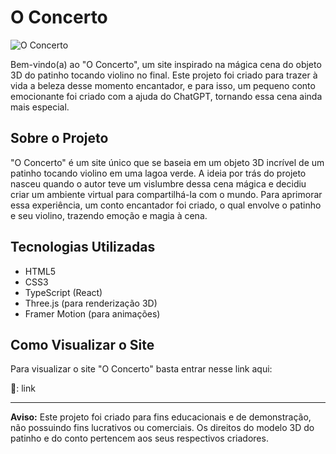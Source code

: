 # O Concerto

![O Concerto](https://i.imgur.com/O9qVeCh.png)

Bem-vindo(a) ao "O Concerto", um site inspirado na mágica cena do objeto 3D do patinho tocando violino no final. Este projeto foi criado para trazer à vida a beleza desse momento encantador, e para isso, um pequeno conto emocionante foi criado com a ajuda do ChatGPT, tornando essa cena ainda mais especial.

## Sobre o Projeto

"O Concerto" é um site único que se baseia em um objeto 3D incrível de um patinho tocando violino em uma lagoa verde. A ideia por trás do projeto nasceu quando o autor teve um vislumbre dessa cena mágica e decidiu criar um ambiente virtual para compartilhá-la com o mundo. Para aprimorar essa experiência, um conto encantador foi criado, o qual envolve o patinho e seu violino, trazendo emoção e magia à cena.

## Tecnologias Utilizadas

- HTML5
- CSS3
- TypeScript (React)
- Three.js (para renderização 3D)
- Framer Motion (para animações)

## Como Visualizar o Site

Para visualizar o site "O Concerto" basta entrar nesse link aqui:

🚀: link

---

**Aviso:** Este projeto foi criado para fins educacionais e de demonstração, não possuindo fins lucrativos ou comerciais. Os direitos do modelo 3D do patinho e do conto pertencem aos seus respectivos criadores.
